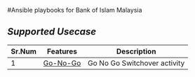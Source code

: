 #Ansible playbooks for Bank of Islam Malaysia

## _Supported Usecase_

Sr.Num|Features|Description|
|------|--------|-----------|
|1|[Go-No-Go](documentation/go-no-go.md) | Go No Go Switchover activity|


